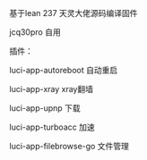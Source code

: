 基于lean 237 天灵大佬源码编译固件

jcq30pro 自用

插件：

luci-app-autoreboot 自动重启

luci-app-xray xray翻墙

luci-app-upnp 下载

luci-app-turboacc 加速

luci-app-filebrowse-go 文件管理


